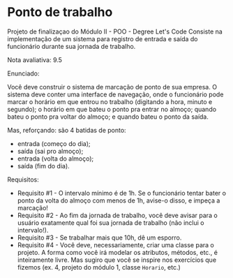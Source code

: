 # Ponto de trabalho
 Projeto de finalizaçao do Módulo II - POO - Degree Let's Code
 Consiste na implementação de um sistema para registro de entrada e saída do funcionário
 durante sua jornada de trabalho.
 
 Nota avaliativa: 9.5
 
 Enunciado:
 
 Você deve construir o sistema de marcação de ponto de sua empresa. O sistema deve conter uma interface de navegação, onde o funcionário pode marcar o horário em que entrou no trabalho (digitando a hora, minuto e segundo); o horário em que bateu o ponto pra entrar no almoço; quando bateu o ponto pra voltar do almoço; e quando bateu o ponto da saída.

Mas, reforçando: são 4 batidas de ponto:

- entrada (começo do dia);
- saída (sai pro almoço);
- entrada (volta do almoço);
- saída (fim do dia).

Requisitos:

- Requisito #1 - O intervalo mínimo é de 1h. Se o funcionário tentar bater o ponto da volta do almoço com menos de 1h, avise-o disso, e impeça a marcação!
- Requisito #2 - Ao fim da jornada de trabalho, você deve avisar para o usuário exatamente qual foi sua jornada de trabalho (não inclui o intervalo!).
- Requisito #3 - Se trabalhar mais que 10h, dê um esporro.
- Requisito #4 - Você deve, necessariamente, criar uma classe para o projeto. A forma como você irá modelar os atributos, métodos, etc., é inteiramente livre. Mas sugiro que você se inspire nos exercícios que fizemos (ex. 4, projeto do módulo 1, classe `Horario`, etc.)

